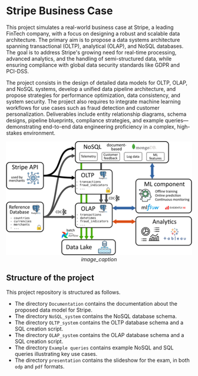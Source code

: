 # Stripe Business Case

This project simulates a real-world business case at Stripe, a leading FinTech company, with a focus on designing a robust and scalable data architecture. The primary aim is to propose a data systems architecture spanning transactional (OLTP), analytical (OLAP), and NoSQL databases. The goal is to address Stripe's growing need for real-time processing, advanced analytics, and the handling of semi-structured data, while ensuring compliance with global data security standards like GDPR and PCI-DSS.

The project consists in the design of detailed data models for OLTP, OLAP, and NoSQL systems, develop a unified data pipeline architecture, and propose strategies for performance optimization, data consistency, and system security. The project also requires to integrate machine learning workflows for use cases such as fraud detection and customer personalization. Deliverables include entity relationship diagrams, schema designs, pipeline blueprints, compliance strategies, and example queries—demonstrating end-to-end data engineering proficiency in a complex, high-stakes environment.

<p align="center">
    <img src="./Documentation/figures/architecture.png" width="700" />
    <em>image_caption</em>
</p>

## Structure of the project

This project repository is structured as follows.
- The directory `Documentation` contains the documentation about the proposed data model for Stripe.
- The directory `NoSQL_system` contains the NoSQL database schema.
- The directory `OLTP_system` contains the OLTP database schema and a SQL creation script.
- The directory `OLAP_system` contains the OLAP database schema and a SQL creation script.
- The directory `Example queries` contains example NoSQL and SQL queries illustrating key use cases.
- The directory `presentation` contains the slideshow for the exam, in both `odp` and `pdf` formats.